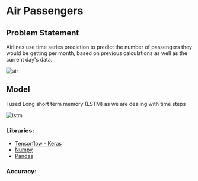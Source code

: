 # Air Passengers

## Problem Statement
Airlines use time series prediction to predict the number of passengers they would be getting per month, based on previous calculations as well as the current day's data. 

![air](https://user-images.githubusercontent.com/62629426/224588514-bd9f8ffb-b0ea-44b4-8b85-bb6853598fda.PNG)


## Model

I used Long short term memory (LSTM) as we are dealing with time steps

![lstm](https://user-images.githubusercontent.com/62629426/224588703-bbe89a8b-4070-41d5-b7be-4bce020b748a.PNG)


### Libraries: 
- [Tensorflow - Keras](https://www.tensorflow.org/api_docs/python/tf/keras)
- [Numpy](http://numpy.org/)
- [Pandas](https://pandas.pydata.org/)

### Accuracy:
